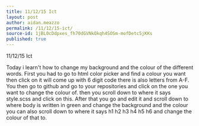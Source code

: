 ```yaml
---
title: 11/12/15 Ict
layout: post
author: aidan.meazzo
permalink: /11/12/15-ict/
source-id: 1jBL0cDdpxes_fh70dGVNkOkqh4SOSm-mofDetc5jKKs
published: true
---
```

11/12/15 Ict

Today i learn't how to change my background and the colour of the different words. First you had to go to html color picker and find a colour you want then click on it will come up with 6 digit code there is also letters from A-F. You then go to github and go to your repositories and click on the one you want to change the colour of. then you scroll down to where it says style.scss and click on this. After that you go and edit it and scroll down to where body is written in green and change the background and the colour you can also scroll down to where it says h1 h2 h3 h4 h5 h6 and change the colour of that to.

